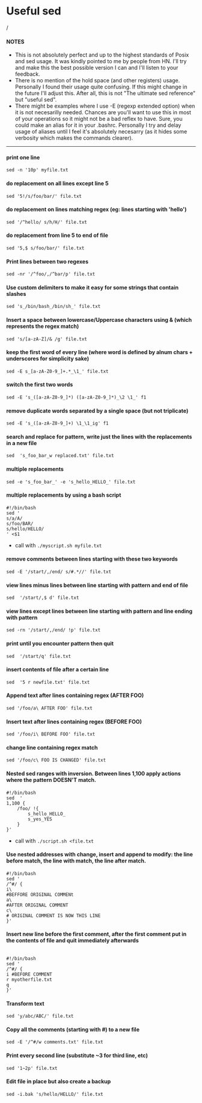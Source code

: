 # Useful sed
/

#### NOTES
* This is not absolutely perfect and up to the highest standards of Posix and sed usage. It was kindly pointed to me by people from HN. I'll try and make this the best possible version I can and I'll listen to your feedback. 
* There is no mention of the hold space (and other registers) usage. Personally I found their usage quite confusing. If this might change in the future I'll adjust this. After all, this is not "The ultimate sed reference" but "useful sed".
* There might be examples where I use -E (regexp extended option) when it is not necesarilly needed. Chances are you'll want to use this in most of your operations so it might not be a bad reflex to have. Sure, you could make an alias for it in your .bashrc. Personally I try and delay usage of aliases until I feel it's absolutely necesarry (as it hides some verbosity which makes the commands clearer).


-----


#### print one line
`sed -n '10p' myfile.txt` 

#### do replacement on all lines except line 5
`sed '5!/s/foo/bar/' file.txt`

#### do replacement on lines matching regex (eg: lines starting with 'hello')
`sed '/^hello/ s/h/H/' file.txt ` 



#### do replacement from line 5 to end of file
`sed '5,$ s/foo/bar/' file.txt `

#### Print lines between two regexes
`sed -nr '/^foo/,/^bar/p' file.txt`

#### Use custom delimiters to make it easy for some strings that contain slashes
`sed 's_/bin/bash_/bin/sh_' file.txt ` 

#### Insert a space between lowercase/Uppercase characters using & (which represents the regex match)
`sed 's/[a-zA-Z]/& /g' file.txt `

#### keep the first word of every line (where word is defined by alnum chars + underscores for simplicity sake)
`sed -E s_[a-zA-Z0-9_]+.*_\1_' file.txt `


#### switch the first two words 
`sed -E 's_([a-zA-Z0-9_]*) ([a-zA-Z0-9_]*)_\2 \1_' f1`


#### remove duplicate words separated by a single space (but not triplicate)
`sed -E 's_([a-zA-Z0-9_]+) \1_\1_ig' f1`

#### search and replace for pattern, write just the lines with the replacements in a new file
`sed  's_foo_bar_w replaced.txt' file.txt  `

#### multiple replacements
`sed -e 's_foo_bar_' -e 's_hello_HELLO_' file.txt `

#### multiple replacements by using a bash script
```
#!/bin/bash
sed '
s/a/A/
s/foo/BAR/
s/hello/HELLO/
' <$1
```
* call with  `./myscript.sh myfile.txt`


#### remove comments between lines starting with these two keywords
`sed -E '/start/,/end/ s/#.*//' file.txt `

#### view lines minus lines between line starting with pattern and end of file 
`sed  '/start/,$ d' file.txt `

#### view lines except lines between line starting with pattern and line ending with pattern
`sed -rn '/start/,/end/ !p' file.txt `

#### print until you encounter pattern then quit
`sed  '/start/q' file.txt `

#### insert contents of file after a certain line
`sed  '5 r newfile.txt' file.txt `

#### Append text after lines containing regex (AFTER FOO)
`sed '/foo/a\ AFTER FOO' file.txt `

#### Insert text after lines containing regex (BEFORE FOO)
`sed '/foo/i\ BEFORE FOO' file.txt `

#### change line containing regex match
`sed '/foo/c\ FOO IS CHANGED' file.txt `

#### Nested sed ranges with inversion. Between lines 1,100 apply actions where the pattern DOESN'T match.
```
#!/bin/bash
sed  '
1,100 {
	/foo/ !{
		s_hello_HELLO_
		s_yes_YES
	}
}'
```
* call with `./script.sh <file.txt `


#### Use nested addresses with change, insert and append to modify: the line before match, the line with match, the line after match.
```
#!/bin/bash
sed '
/^#/ {
i\
#BEFFORE ORIGINAL COMMENt
a\
#AFTER ORIGINAL COMMENT
c\
# ORIGINAL COMMENT IS NOW THIS LINE
}'

```

#### Insert new line before the first comment, after the first comment put in the contents of file and quit immediately afterwards
```

#!/bin/bash
sed '
/^#/ {
i #BEFORE COMMENT
r myotherfile.txt
q
}'
```

#### Transform text 
`sed 'y/abc/ABC/' file.txt `


#### Copy all the comments (starting with #) to a new file
`sed -E '/^#/w comments.txt' file.txt `

#### Print every second line (substitute ~3 for third line, etc)
`sed '1~2p' file.txt `

#### Edit file in place but also create a backup
`sed -i.bak 's/hello/HELLO/' file.txt `

